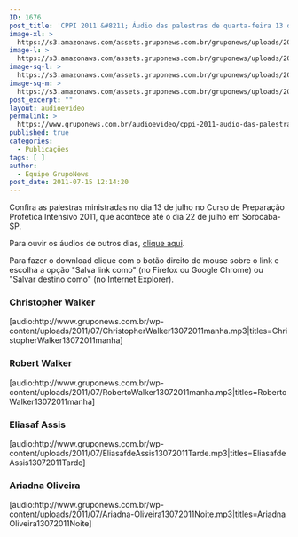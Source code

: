 ```yaml
---
ID: 1676
post_title: 'CPPI 2011 &#8211; Áudio das palestras de quarta-feira 13 de julho'
image-xl: >
  https://s3.amazonaws.com/assets.gruponews.com.br/gruponews/uploads/2011/07/banner_CPPI_audios-13.jpg
image-l: >
  https://s3.amazonaws.com/assets.gruponews.com.br/gruponews/uploads/2011/07/banner_CPPI_audios-13.jpg
image-sq-l: >
  https://s3.amazonaws.com/assets.gruponews.com.br/gruponews/uploads/2011/07/banner_CPPI_audios-13.jpg
image-sq-m: >
  https://s3.amazonaws.com/assets.gruponews.com.br/gruponews/uploads/2011/07/banner_CPPI_audios-13-720x307.jpg
post_excerpt: ""
layout: audioevideo
permalink: >
  https://www.gruponews.com.br/audioevideo/cppi-2011-audio-das-palestras-de-quarta-feira-13-de-julho
published: true
categories:
  - Publicações
tags: [ ]
author:
  - Equipe GrupoNews
post_date: 2011-07-15 12:14:20
---
```

Confira as palestras ministradas no dia 13 de julho no Curso de Preparação Profética Intensivo 2011, que acontece até o dia 22 de julho em Sorocaba-SP.

Para ouvir os áudios de outros dias, <a href="http://www.gruponews.com.br/assuntos/publicacoes/audio/cppi2011">clique aqui</a>.

Para fazer o download clique com o botão direito do mouse sobre o link e escolha a opção "Salva link como" (no Firefox ou Google Chrome) ou "Salvar destino como" (no Internet Explorer).
<h3>Christopher Walker</h3>
[audio:http://www.gruponews.com.br/wp-content/uploads/2011/07/ChristopherWalker13072011manha.mp3|titles=ChristopherWalker13072011manha]
<h3>Robert Walker</h3>
[audio:http://www.gruponews.com.br/wp-content/uploads/2011/07/RobertoWalker13072011manha.mp3|titles=RobertoWalker13072011manha]
<h3>Eliasaf Assis</h3>
[audio:http://www.gruponews.com.br/wp-content/uploads/2011/07/EliasafdeAssis13072011Tarde.mp3|titles=EliasafdeAssis13072011Tarde]
<h3>Ariadna Oliveira</h3>
[audio:http://www.gruponews.com.br/wp-content/uploads/2011/07/Ariadna-Oliveira13072011Noite.mp3|titles=Ariadna Oliveira13072011Noite]